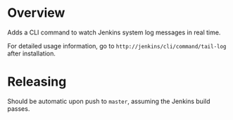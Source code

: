 # Overview

Adds a CLI command to watch Jenkins system log messages in real time.

For detailed usage information, go to `http://jenkins/cli/command/tail-log` after installation.

# Releasing

Should be automatic upon push to `master`, assuming the Jenkins build passes.
